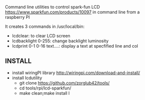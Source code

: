 Command line utilities to control spark-fun LCD https://www.sparkfun.com/products/10097 in command line from a raspberry PI

It creates 3 commands in /usr/local/bin:
  - lcdclear: to clear LCD screen
  - lcdbacklight 0-255: change backlight luminosity
  - lcdprint 0-1 0-16 text....: display a text at specfified line and col
  
INSTALL
---------
  * install wiringPI library http://wiringpi.com/download-and-install/
  * install lcdutility
     * git clone https://github.com/zorglub42/tools/
     * cd  tools/rpi/lcd-sparkfun/
     * make clean;make install
I
